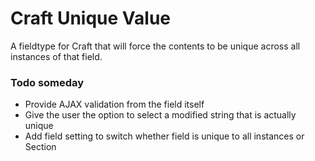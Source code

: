 # Craft Unique Value

A fieldtype for Craft that will force the contents to be unique across all instances of that field.


### Todo someday

- Provide AJAX validation from the field itself
- Give the user the option to select a modified string that is actually unique
- Add field setting to switch whether field is unique to all instances or Section
